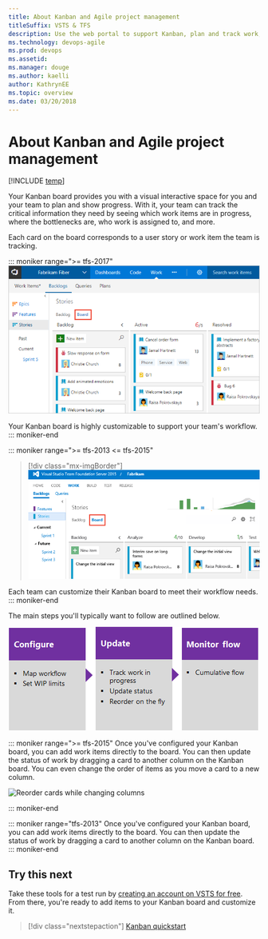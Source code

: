 ```yaml
---
title: About Kanban and Agile project management
titleSuffix: VSTS & TFS
description: Use the web portal to support Kanban, plan and track work, and monitor progress in Visual Studio Team Services & Team Foundation Server   
ms.technology: devops-agile
ms.prod: devops
ms.assetid:  
ms.manager: douge
ms.author: kaelli
author: KathrynEE
ms.topic: overview
ms.date: 03/20/2018
---
```


# About Kanban and Agile project management 

[!INCLUDE [temp](../_shared/version-vsts-tfs-all-versions.md)]
 
Your Kanban board provides you with a visual interactive space for you and your team to plan and show progress. With it, your team can track the critical information they need by seeing which work items are in progress, where the bottlenecks are, who work is assigned to, and more.

Each card on the board corresponds to a user story or work item the team is tracking.

::: moniker range=">= tfs-2017"
![Kanban board, Agile template](_img/kanban-basics-intro.png) 

Your Kanban board is highly customizable to support your team's workflow. 
::: moniker-end

::: moniker range=">= tfs-2013 <= tfs-2015"
> [!div class="mx-imgBorder"]  
> ![TFS 2015, Kanban board, Agile template](_img/overview/kanban-basics-intro-tfs.png) 

Each team can customize their Kanban board to meet their workflow needs. 
::: moniker-end


The main steps you'll typically want to follow are outlined below. 

[![Configure Kanban board](../backlogs/_img/overview/gs-planning-configure-kanban.png)](kanban-basics.md)[![Update the Kanban board](../backlogs/_img/overview/gs-planning-track-kanban.png)](kanban-basics.md)[![Monitor progress](../backlogs/_img/overview/gs-planning-monitor-kanban.png)](../../report/dashboards/cumulative-flow.md)

::: moniker range=">= tfs-2015"
Once you've configured your Kanban board, you can add work items directly to the board. You can then update the status of work by dragging a card to another column on the Kanban board. You can even change the order of items as you move a card to a new column.   

![Reorder cards while changing columns](https://i3-vso.sec.s-msft.com/dynimg/IC822185.gif)

::: moniker-end

::: moniker range="tfs-2013"
Once you've configured your Kanban board, you can add work items directly to the board. You can then update the status of work by dragging a card to another column on the Kanban board. 
::: moniker-end

## Try this next  

Take these tools for a test run by [creating an account on VSTS for free](../../accounts/create-account-msa-or-work-student.md). From there, you're ready to add items to your Kanban board and customize it. 

> [!div class="nextstepaction"]
> [Kanban quickstart](kanban-quickstart.md)  
  


 




 